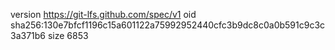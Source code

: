 version https://git-lfs.github.com/spec/v1
oid sha256:130e7bfcf1196c15a601122a75992952440cfc3b9dc8c0a0b591c9c3c3a371b6
size 6853
